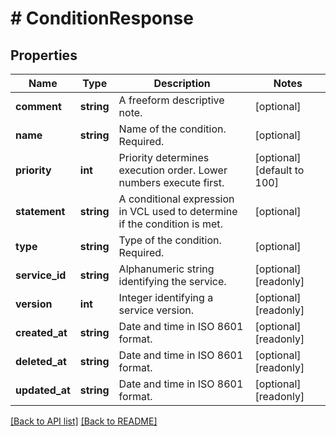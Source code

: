 # # ConditionResponse

## Properties

Name | Type | Description | Notes
------------ | ------------- | ------------- | -------------
**comment** | **string** | A freeform descriptive note. | [optional]
**name** | **string** | Name of the condition. Required. | [optional]
**priority** | **int** | Priority determines execution order. Lower numbers execute first. | [optional] [default to 100]
**statement** | **string** | A conditional expression in VCL used to determine if the condition is met. | [optional]
**type** | **string** | Type of the condition. Required. | [optional]
**service_id** | **string** | Alphanumeric string identifying the service. | [optional] [readonly]
**version** | **int** | Integer identifying a service version. | [optional] [readonly]
**created_at** | **string** | Date and time in ISO 8601 format. | [optional] [readonly]
**deleted_at** | **string** | Date and time in ISO 8601 format. | [optional] [readonly]
**updated_at** | **string** | Date and time in ISO 8601 format. | [optional] [readonly]

[[Back to API list]](../../README.md#endpoints) [[Back to README]](../../README.md)
